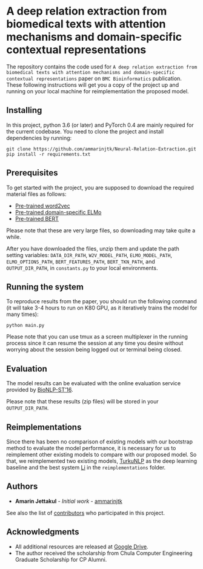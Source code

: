 # A deep relation extraction from biomedical texts with attention mechanisms and domain-specific contextual representations

The repository contains the code used for `A deep relation extraction from biomedical texts with attention mechanisms and domain-specific contextual representations` paper on `BMC Bioinformatics` publication.
These following instructions will get you a copy of the project up and running on your local machine for reimplementation the proposed model.

## Installing

In this project, python 3.6 (or later) and PyTorch 0.4 are mainly required for the current codebase. You need to clone the project and install dependencies by running:

```
git clone https://github.com/ammarinjtk/Neural-Relation-Extraction.git
pip install -r requirements.txt
```

## Prerequisites

To get started with the project, you are supposed to download the required material files as follows:

- [Pre-trained word2vec](https://drive.google.com/file/d/1eXeHKZh_PhxA2hf0NRDpODBZ4zk6L711/view?usp=sharing)
- [Pre-trained domain-specific ELMo](https://drive.google.com/drive/folders/1tnSlCfgFgcJgkWTn-xzAohPGjSAiJOm8?usp=sharing)
- [Pre-trained BERT](https://drive.google.com/drive/folders/1ySPqub2DRFHYqyfh9qWS0QeJApfrKWwQ?usp=sharing)

Please note that these are very large files, so downloading may take quite a while.

After you have downloaded the files, unzip them and update the path setting variables: `DATA_DIR_PATH`, `W2V_MODEL_PATH`, `ELMO_MODEL_PATH`, `ELMO_OPTIONS_PATH`, `BERT_FEATURES_PATH`, `BERT_TKN_PATH`, and `OUTPUT_DIR_PATH`, in `constants.py` to your local environments.

## Running the system

To reproduce results from the paper, you should run the following command (it will take 3-4 hours to run on K80 GPU, as it iteratively trains the model for many times):

```
python main.py
```

Please note that you can use tmux as a screen multiplexer in the running process since it can resume the session at any time you desire without worrying about the session being logged out or terminal being closed.

## Evaluation

The model results can be evaluated with the online evaluation service provided by [BioNLP-ST’16](http://bibliome.jouy.inra.fr/demo/BioNLP-ST-2016-Evaluation/index.html).

Please note that these results (zip files) will be stored in your `OUTPUT_DIR_PATH`.

## Reimplementations

Since there has been no comparison of existing models with our bootstrap method to evaluate the model performance, it is necessary for us to reimplement other existing models to compare with our proposed model. So that, we reimplemented two existing models, [TurkuNLP](http://aclweb.org/anthology/W16-3009) as the deep learning baseline and the best system [Li](https://www.ncbi.nlm.nih.gov/pmc/articles/PMC6101075/pdf/12859_2018_Article_2275.pdf) in the `reimplementations` folder.

## Authors

- **Amarin Jettakul** - _Initial work_ - [ammarinjtk](https://github.com/ammarinjtk)

See also the list of [contributors](https://github.com/your/project/contributors) who participated in this project.

## Acknowledgments

- All additional resources are released at [Google Drive](https://drive.google.com/drive/folders/1u7e86ZwqSNERDXjR5tec63Id0nTJBTVO?usp=sharing).
- The author received the scholarship from Chula Computer Engineering Graduate Scholarship for CP Alumni.
